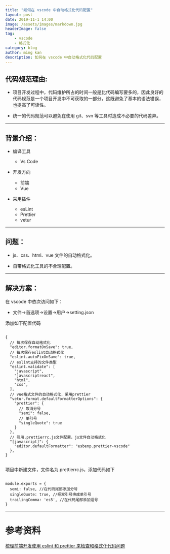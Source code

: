 ```yaml
---
title: "如何在 vscode 中自动格式化代码配置"
layout: post
date: 2019-11-1 14:00
image: /assets/images/markdown.jpg
headerImage: false
tag:
    - vscode
    - 格式化
category: blog
author: ming kan
description: 如何在 vscode 中自动格式化代码配置
---
```


## 代码规范理由:

-   项目开发过程中，代码维护所占的时间一般是比代码编写要多的，因此良好的代码规范是一个项目开发中不可获取的一部分，这既避免了基本的语法错误，也提高了可读性。

-   统一的代码规范可以避免在使用 git、svn 等工具时造成不必要的代码差异。

---

## 背景介绍：

-   编译工具

    -   Vs Code

*   开发方向

    -   前端
    -   Vue

*   采用插件

    -   esLint
    -   Prettier
    -   vetur

---

## 问题：

-   js、css、html、vue 文件的自动格式化。

-   自带格式化工具的不合理配置。

---

## 解决方案：

在 vscode 中依次访问如下：

-   文件->首选项->设置->用户->setting.json

添加如下配置代码

```

{
  // 每次保存自动格式化
  "editor.formatOnSave": true,
  // 每次保存eslint自动格式化
  "eslint.autoFixOnSave": true,
  // eslint支持的文件类型
  "eslint.validate": [
    "javascript",
    "javascriptreact",
    "html",
    "css",
  ],
  // vue格式文件的自动格式化，采用prettier
  "vetur.format.defaultFormatterOptions": {
    "prettier": {
      // 取消分号
      "semi": false,
      // 单引号
      "singleQuote": true
    }
  },
  // 引用.prettierrc.js文件配置，js文件自动格式化
  "[javascript]": {
    "editor.defaultFormatter": "esbenp.prettier-vscode"
  },
}


```

项目中新建文件，文件名为.prettierrc.js，添加代码如下

```

module.exports = {
  semi: false, //在代码尾部添加分号
  singleQuote: true, //把双引号换成单引号
  trailingComma: 'es5', //在代码尾部添加逗号
}

```

---

# 参考资料

[梳理前端开发使用 eslint 和 prettier 来检查和格式化代码问题](https://www.godblessyuan.com/2018/04/%E6%A2%B3%E7%90%86%E5%89%8D%E7%AB%AF%E5%BC%80%E5%8F%91%E4%BD%BF%E7%94%A8eslint%E5%92%8Cprettier%E6%9D%A5%E6%A3%80%E6%9F%A5%E5%92%8C%E6%A0%BC%E5%BC%8F%E5%8C%96%E4%BB%A3%E7%A0%81%E9%97%AE%E9%A2%98.html "线上猛如虎，线下怂如鼠
")

